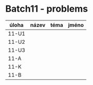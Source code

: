 # Batch11 - problems

| úloha | název | téma | jméno |
|-------|-------|------|-------|
| 11-U1  |       |      |       |
| 11-U2  |       |      |       |
| 11-U3  |       |      |       |
| 11-A   |       |      |       |
| 11-K   |       |      |       |
| 11-B   |       |      |       |
